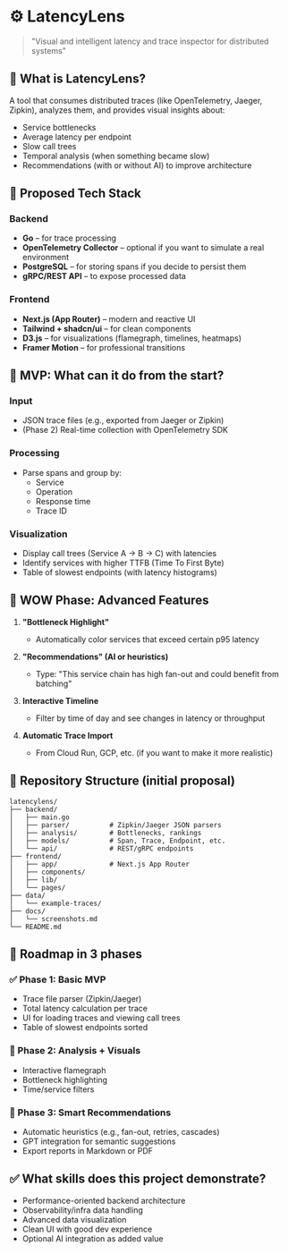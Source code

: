 # ⚙️ LatencyLens

> "Visual and intelligent latency and trace inspector for distributed systems"

## 🧠 What is LatencyLens?

A tool that consumes distributed traces (like OpenTelemetry, Jaeger, Zipkin), analyzes them, and provides visual insights about:
- Service bottlenecks
- Average latency per endpoint
- Slow call trees
- Temporal analysis (when something became slow)
- Recommendations (with or without AI) to improve architecture

## 🧰 Proposed Tech Stack

### Backend
- **Go** – for trace processing
- **OpenTelemetry Collector** – optional if you want to simulate a real environment
- **PostgreSQL** – for storing spans if you decide to persist them
- **gRPC/REST API** – to expose processed data

### Frontend
- **Next.js (App Router)** – modern and reactive UI
- **Tailwind + shadcn/ui** – for clean components
- **D3.js** – for visualizations (flamegraph, timelines, heatmaps)
- **Framer Motion** – for professional transitions

## 🧪 MVP: What can it do from the start?

### Input
- JSON trace files (e.g., exported from Jaeger or Zipkin)
- (Phase 2) Real-time collection with OpenTelemetry SDK

### Processing
- Parse spans and group by:
  - Service
  - Operation
  - Response time
  - Trace ID

### Visualization
- Display call trees (Service A → B → C) with latencies
- Identify services with higher TTFB (Time To First Byte)
- Table of slowest endpoints (with latency histograms)

## 🌟 WOW Phase: Advanced Features

1. **"Bottleneck Highlight"**
   - Automatically color services that exceed certain p95 latency

2. **"Recommendations" (AI or heuristics)**
   - Type: "This service chain has high fan-out and could benefit from batching"

3. **Interactive Timeline**
   - Filter by time of day and see changes in latency or throughput

4. **Automatic Trace Import**
   - From Cloud Run, GCP, etc. (if you want to make it more realistic)

## 🧱 Repository Structure (initial proposal)

```
latencylens/
├── backend/
│   ├── main.go
│   ├── parser/          # Zipkin/Jaeger JSON parsers
│   ├── analysis/        # Bottlenecks, rankings
│   ├── models/          # Span, Trace, Endpoint, etc.
│   └── api/             # REST/gRPC endpoints
├── frontend/
│   ├── app/             # Next.js App Router
│   ├── components/
│   ├── lib/
│   └── pages/
├── data/
│   └── example-traces/
├── docs/
│   └── screenshots.md
└── README.md
```

## 🧭 Roadmap in 3 phases

### ✅ Phase 1: Basic MVP
- Trace file parser (Zipkin/Jaeger)
- Total latency calculation per trace
- UI for loading traces and viewing call trees
- Table of slowest endpoints sorted

### 🚀 Phase 2: Analysis + Visuals
- Interactive flamegraph
- Bottleneck highlighting
- Time/service filters

### 🤯 Phase 3: Smart Recommendations
- Automatic heuristics (e.g., fan-out, retries, cascades)
- GPT integration for semantic suggestions
- Export reports in Markdown or PDF

## ✅ What skills does this project demonstrate?
- Performance-oriented backend architecture
- Observability/infra data handling
- Advanced data visualization
- Clean UI with good dev experience
- Optional AI integration as added value